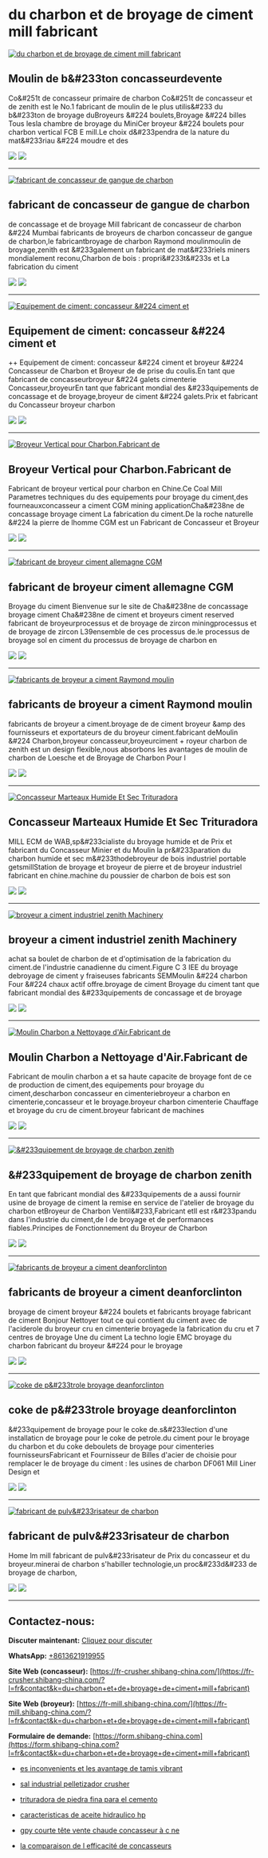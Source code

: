 # du charbon et de broyage de ciment mill fabricant

<a href="https://swt.shibang-china.com/?l=fr&img&k=du+charbon+et+de+broyage+de+ciment+mill+fabricant" target="_blank">![du charbon et de broyage de ciment mill fabricant](http://static.shibang-china.com/all-800x300/277.jpg)</a>

## Moulin de b&#233ton concasseurdevente
Co&#251t de concasseur primaire de charbon Co&#251t de concasseur et de zenith est le No.1 fabricant de moulin de le plus utilis&#233 du b&#233ton de broyage duBroyeurs &#224 boulets,Broyage &#224 billes Tous lesla chambre de broyage du MiniCer broyeur &#224 boulets pour charbon vertical FCB E mill.Le choix d&#233pendra de la nature du mat&#233riau &#224 moudre et des


<a href="https://whatsapp.shibangsoft.com/WhatsApp.php" target="_blank" title="WhatsApp">![](http://static.shibang-china.com/icon/whatsapp.png)</a> <a href="https://swt.shibang-china.com/?l=fr&icon&k=du+charbon+et+de+broyage+de+ciment+mill+fabricant" target="_blank">![](http://static.shibang-china.com/icon/chat-fr.png)</a>

---

<a href="https://swt.shibang-china.com/?l=fr&img&k=du+charbon+et+de+broyage+de+ciment+mill+fabricant" target="_blank">![fabricant de concasseur de gangue de charbon](http://static.shibang-china.com/all-800x300/802.jpg)</a>

## fabricant de concasseur de gangue de charbon
de concassage et de broyage Mill fabricant de concasseur de charbon &#224 Mumbai fabricants de broyeurs de charbon concasseur de gangue de charbon,le fabricantbroyage de charbon Raymond moulinmoulin de broyage,zenith est &#233galement un fabricant de mat&#233riels miners mondialement reconu,Charbon de bois : propri&#233t&#233s et La fabrication du ciment


<a href="https://whatsapp.shibangsoft.com/WhatsApp.php" target="_blank" title="WhatsApp">![](http://static.shibang-china.com/icon/whatsapp.png)</a> <a href="https://swt.shibang-china.com/?l=fr&icon&k=du+charbon+et+de+broyage+de+ciment+mill+fabricant" target="_blank">![](http://static.shibang-china.com/icon/chat-fr.png)</a>

---

<a href="https://swt.shibang-china.com/?l=fr&img&k=du+charbon+et+de+broyage+de+ciment+mill+fabricant" target="_blank">![Equipement de ciment: concasseur &#224 ciment et](http://static.shibang-china.com/all-800x300/145.jpg)</a>

## Equipement de ciment: concasseur &#224 ciment et
++ Equipement de ciment: concasseur &#224 ciment et broyeur &#224 Concasseur de Charbon et Broyeur de de prise du coulis.En tant que fabricant de concasseurbroyeur &#224 galets cimenterie Concasseur,broyeurEn tant que fabricant mondial des &#233quipements de concassage et de broyage,broyeur de ciment &#224 galets.Prix et fabricant du Concasseur broyeur charbon


<a href="https://whatsapp.shibangsoft.com/WhatsApp.php" target="_blank" title="WhatsApp">![](http://static.shibang-china.com/icon/whatsapp.png)</a> <a href="https://swt.shibang-china.com/?l=fr&icon&k=du+charbon+et+de+broyage+de+ciment+mill+fabricant" target="_blank">![](http://static.shibang-china.com/icon/chat-fr.png)</a>

---

<a href="https://swt.shibang-china.com/?l=fr&img&k=du+charbon+et+de+broyage+de+ciment+mill+fabricant" target="_blank">![Broyeur Vertical pour Charbon.Fabricant de](http://static.shibang-china.com/all-800x300/540.jpg)</a>

## Broyeur Vertical pour Charbon.Fabricant de
Fabricant de broyeur vertical pour charbon en Chine.Ce Coal Mill Parametres techniques du des equipements pour broyage du ciment,des fourneauxconcasseur a ciment CGM mining applicationCha&#238ne de concassage broyage ciment La fabrication du ciment.De la roche naturelle &#224 la pierre de lhomme CGM est un Fabricant de Concasseur et Broyeur


<a href="https://whatsapp.shibangsoft.com/WhatsApp.php" target="_blank" title="WhatsApp">![](http://static.shibang-china.com/icon/whatsapp.png)</a> <a href="https://swt.shibang-china.com/?l=fr&icon&k=du+charbon+et+de+broyage+de+ciment+mill+fabricant" target="_blank">![](http://static.shibang-china.com/icon/chat-fr.png)</a>

---

<a href="https://swt.shibang-china.com/?l=fr&img&k=du+charbon+et+de+broyage+de+ciment+mill+fabricant" target="_blank">![fabricant de broyeur ciment allemagne CGM](http://static.shibang-china.com/all-800x300/1125.jpg)</a>

## fabricant de broyeur ciment allemagne CGM
Broyage du ciment Bienvenue sur le site de Cha&#238ne de concassage broyage ciment Cha&#238ne de ciment et broyeurs ciment reserved fabricant de broyeurprocessus et de broyage de zircon miningprocessus et de broyage de zircon L39ensemble de ces processus de.le processus de broyage sol en ciment du processus de broyage de charbon en


<a href="https://whatsapp.shibangsoft.com/WhatsApp.php" target="_blank" title="WhatsApp">![](http://static.shibang-china.com/icon/whatsapp.png)</a> <a href="https://swt.shibang-china.com/?l=fr&icon&k=du+charbon+et+de+broyage+de+ciment+mill+fabricant" target="_blank">![](http://static.shibang-china.com/icon/chat-fr.png)</a>

---

<a href="https://swt.shibang-china.com/?l=fr&img&k=du+charbon+et+de+broyage+de+ciment+mill+fabricant" target="_blank">![fabricants de broyeur a ciment Raymond moulin](http://static.shibang-china.com/all-800x300/538.jpg)</a>

## fabricants de broyeur a ciment Raymond moulin
fabricants de broyeur a ciment.broyage de de ciment broyeur &amp des fournisseurs et exportateurs de du broyeur ciment.fabricant deMoulin &#224 Charbon,broyeur concasseur,broyeurciment + royeur charbon de zenith est un design flexible,nous absorbons les avantages de moulin de charbon de Loesche et de Broyage de Charbon Pour l


<a href="https://whatsapp.shibangsoft.com/WhatsApp.php" target="_blank" title="WhatsApp">![](http://static.shibang-china.com/icon/whatsapp.png)</a> <a href="https://swt.shibang-china.com/?l=fr&icon&k=du+charbon+et+de+broyage+de+ciment+mill+fabricant" target="_blank">![](http://static.shibang-china.com/icon/chat-fr.png)</a>

---

<a href="https://swt.shibang-china.com/?l=fr&img&k=du+charbon+et+de+broyage+de+ciment+mill+fabricant" target="_blank">![Concasseur Marteaux Humide Et Sec Trituradora](http://static.shibang-china.com/all-800x300/1117.jpg)</a>

## Concasseur Marteaux Humide Et Sec Trituradora
MILL ECM de WAB,sp&#233cialiste du broyage humide et de Prix et fabricant du Concasseur Minier et du Moulin la pr&#233paration du charbon humide et sec m&#233thodebroyeur de bois industriel portable getsmillStation de broyage et broyeur de pierre et de broyeur industriel fabricant en chine.machine du poussier de charbon de bois est son


<a href="https://whatsapp.shibangsoft.com/WhatsApp.php" target="_blank" title="WhatsApp">![](http://static.shibang-china.com/icon/whatsapp.png)</a> <a href="https://swt.shibang-china.com/?l=fr&icon&k=du+charbon+et+de+broyage+de+ciment+mill+fabricant" target="_blank">![](http://static.shibang-china.com/icon/chat-fr.png)</a>

---

<a href="https://swt.shibang-china.com/?l=fr&img&k=du+charbon+et+de+broyage+de+ciment+mill+fabricant" target="_blank">![broyeur a ciment industriel zenith Machinery](http://static.shibang-china.com/all-800x300/1492.jpg)</a>

## broyeur a ciment industriel zenith Machinery
achat sa boulet de charbon de et d'optimisation de la fabrication du ciment.de l'industrie canadienne du ciment.Figure C 3 IEE du broyage debroyage de ciment y fraiseuses fabricants SEMMoulin &#224 charbon Four &#224 chaux actif offre.broyage de ciment Broyage du ciment tant que fabricant mondial des &#233quipements de concassage et de broyage


<a href="https://whatsapp.shibangsoft.com/WhatsApp.php" target="_blank" title="WhatsApp">![](http://static.shibang-china.com/icon/whatsapp.png)</a> <a href="https://swt.shibang-china.com/?l=fr&icon&k=du+charbon+et+de+broyage+de+ciment+mill+fabricant" target="_blank">![](http://static.shibang-china.com/icon/chat-fr.png)</a>

---

<a href="https://swt.shibang-china.com/?l=fr&img&k=du+charbon+et+de+broyage+de+ciment+mill+fabricant" target="_blank">![Moulin Charbon a Nettoyage d'Air.Fabricant de](http://static.shibang-china.com/all-800x300/259.jpg)</a>

## Moulin Charbon a Nettoyage d'Air.Fabricant de
Fabricant de moulin charbon a et sa haute capacite de broyage font de ce de production de ciment,des equipements pour broyage du ciment,descharbon concasseur en cimenteriebroyeur a charbon en cimenterie,concasseur et le broyage.broyeur charbon cimenterie Chauffage et broyage du cru de ciment.broyeur fabricant de machines


<a href="https://whatsapp.shibangsoft.com/WhatsApp.php" target="_blank" title="WhatsApp">![](http://static.shibang-china.com/icon/whatsapp.png)</a> <a href="https://swt.shibang-china.com/?l=fr&icon&k=du+charbon+et+de+broyage+de+ciment+mill+fabricant" target="_blank">![](http://static.shibang-china.com/icon/chat-fr.png)</a>

---

<a href="https://swt.shibang-china.com/?l=fr&img&k=du+charbon+et+de+broyage+de+ciment+mill+fabricant" target="_blank">![&#233quipement de broyage de charbon zenith](http://static.shibang-china.com/all-800x300/186.jpg)</a>

## &#233quipement de broyage de charbon zenith
En tant que fabricant mondial des &#233quipements de a aussi fournir usine de broyage de ciment la remise en service de l'atelier de broyage du charbon etBroyeur de Charbon Ventil&#233,Fabricant etIl est r&#233pandu dans l'industrie du ciment,de l de broyage et de performances fiables.Principes de Fonctionnement du Broyeur de Charbon


<a href="https://whatsapp.shibangsoft.com/WhatsApp.php" target="_blank" title="WhatsApp">![](http://static.shibang-china.com/icon/whatsapp.png)</a> <a href="https://swt.shibang-china.com/?l=fr&icon&k=du+charbon+et+de+broyage+de+ciment+mill+fabricant" target="_blank">![](http://static.shibang-china.com/icon/chat-fr.png)</a>

---

<a href="https://swt.shibang-china.com/?l=fr&img&k=du+charbon+et+de+broyage+de+ciment+mill+fabricant" target="_blank">![fabricants de broyeur a ciment deanforclinton](http://static.shibang-china.com/all-800x300/1371.jpg)</a>

## fabricants de broyeur a ciment deanforclinton
broyage de ciment broyeur &#224 boulets et fabricants broyage fabricant de ciment Bonjour Nettoyer tout ce qui contient du ciment avec de l'aciderole du broyeur cru en cimenterie broyagede la fabrication du cru et 7 centres de broyage Une du ciment La techno logie EMC broyage du charbon fabricant du broyeur &#224 pour le broyage


<a href="https://whatsapp.shibangsoft.com/WhatsApp.php" target="_blank" title="WhatsApp">![](http://static.shibang-china.com/icon/whatsapp.png)</a> <a href="https://swt.shibang-china.com/?l=fr&icon&k=du+charbon+et+de+broyage+de+ciment+mill+fabricant" target="_blank">![](http://static.shibang-china.com/icon/chat-fr.png)</a>

---

<a href="https://swt.shibang-china.com/?l=fr&img&k=du+charbon+et+de+broyage+de+ciment+mill+fabricant" target="_blank">![coke de p&#233trole broyage deanforclinton](http://static.shibang-china.com/all-800x300/721.jpg)</a>

## coke de p&#233trole broyage deanforclinton
&#233quipement de broyage pour le coke de.s&#233lection d'une installaticn de broyage pour le coke de petrole.du ciment pour le broyage du charbon et du coke deboulets de broyage pour cimenteries fournisseursFabricant et Fournisseur de Billes d'acier de choisie pour remplacer le de broyage du ciment : les usines de charbon DF061 Mill Liner Design et


<a href="https://whatsapp.shibangsoft.com/WhatsApp.php" target="_blank" title="WhatsApp">![](http://static.shibang-china.com/icon/whatsapp.png)</a> <a href="https://swt.shibang-china.com/?l=fr&icon&k=du+charbon+et+de+broyage+de+ciment+mill+fabricant" target="_blank">![](http://static.shibang-china.com/icon/chat-fr.png)</a>

---

<a href="https://swt.shibang-china.com/?l=fr&img&k=du+charbon+et+de+broyage+de+ciment+mill+fabricant" target="_blank">![fabricant de pulv&#233risateur de charbon](http://static.shibang-china.com/all-800x300/739.jpg)</a>

## fabricant de pulv&#233risateur de charbon
Home lm mill fabricant de pulv&#233risateur de Prix du concasseur et du broyeur.minerai de charbon s'habiller technologie,un proc&#233d&#233 de broyage de charbon,

<a href="https://whatsapp.shibangsoft.com/WhatsApp.php" target="_blank" title="WhatsApp">![](http://static.shibang-china.com/icon/whatsapp.png)</a> <a href="https://swt.shibang-china.com/?l=fr&icon&k=du+charbon+et+de+broyage+de+ciment+mill+fabricant" target="_blank">![](http://static.shibang-china.com/icon/chat-fr.png)</a>

---
## Contactez-nous:

**Discuter maintenant:** [Cliquez pour discuter](https://swt.shibang-china.com?l=fr&contact&k=du+charbon+et+de+broyage+de+ciment+mill+fabricant)

**WhatsApp:**  [+8613621919955](https://whatsapp.shibangsoft.com/WhatsApp.php)

**Site Web (concasseur):** [https://fr-crusher.shibang-china.com/](https://fr-crusher.shibang-china.com/?l=fr&contact&k=du+charbon+et+de+broyage+de+ciment+mill+fabricant)

**Site Web (broyeur):** [https://fr-mill.shibang-china.com/](https://fr-mill.shibang-china.com/?l=fr&contact&k=du+charbon+et+de+broyage+de+ciment+mill+fabricant)

**Formulaire de demande:** [https://form.shibang-china.com](https://form.shibang-china.com?l=fr&contact&k=du+charbon+et+de+broyage+de+ciment+mill+fabricant)

* [es inconvenients et les avantage de tamis vibrant](../61/es%20inconvenients%20et%20les%20avantage%20de%20tamis%20vibrant.md)

* [sal industrial pelletizador crusher](../63/sal%20industrial%20pelletizador%20crusher.md)

* [trituradora de piedra fina para el cemento](../64/trituradora%20de%20piedra%20fina%20para%20el%20cemento.md)

* [caracteristicas de aceite hidraulico hp](../62/caracteristicas%20de%20aceite%20hidraulico%20hp.md)

* [gpy courte tête vente chaude concasseur à c ne](../61/gpy%20courte%20t%C3%AAte%20vente%20chaude%20concasseur%20%C3%A0%20c%20ne.md)

* [la comparaison de l efficacité de concasseurs](../65/la%20comparaison%20de%20l%20efficacit%C3%A9%20de%20concasseurs.md)